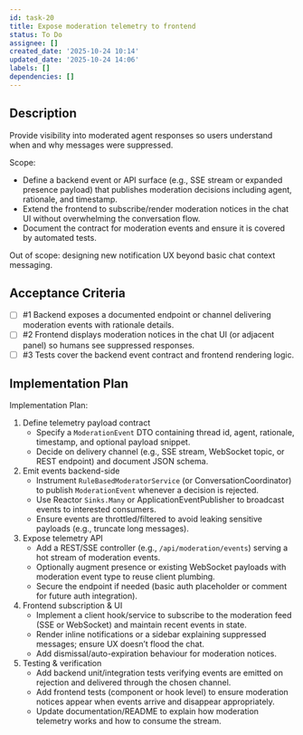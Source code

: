```yaml
---
id: task-20
title: Expose moderation telemetry to frontend
status: To Do
assignee: []
created_date: '2025-10-24 10:14'
updated_date: '2025-10-24 14:06'
labels: []
dependencies: []
---
```


## Description

<!-- SECTION:DESCRIPTION:BEGIN -->
Provide visibility into moderated agent responses so users understand when and why messages were suppressed.

Scope:
- Define a backend event or API surface (e.g., SSE stream or expanded presence payload) that publishes moderation decisions including agent, rationale, and timestamp.
- Extend the frontend to subscribe/render moderation notices in the chat UI without overwhelming the conversation flow.
- Document the contract for moderation events and ensure it is covered by automated tests.

Out of scope: designing new notification UX beyond basic chat context messaging.
<!-- SECTION:DESCRIPTION:END -->

## Acceptance Criteria
<!-- AC:BEGIN -->
- [ ] #1 Backend exposes a documented endpoint or channel delivering moderation events with rationale details.
- [ ] #2 Frontend displays moderation notices in the chat UI (or adjacent panel) so humans see suppressed responses.
- [ ] #3 Tests cover the backend event contract and frontend rendering logic.
<!-- AC:END -->

## Implementation Plan

<!-- SECTION:PLAN:BEGIN -->
Implementation Plan:
1. Define telemetry payload contract
   - Specify a `ModerationEvent` DTO containing thread id, agent, rationale, timestamp, and optional payload snippet.
   - Decide on delivery channel (e.g., SSE stream, WebSocket topic, or REST endpoint) and document JSON schema.
2. Emit events backend-side
   - Instrument `RuleBasedModeratorService` (or ConversationCoordinator) to publish `ModerationEvent` whenever a decision is rejected.
   - Use Reactor `Sinks.Many` or ApplicationEventPublisher to broadcast events to interested consumers.
   - Ensure events are throttled/filtered to avoid leaking sensitive payloads (e.g., truncate long messages).
3. Expose telemetry API
   - Add a REST/SSE controller (e.g., `/api/moderation/events`) serving a hot stream of moderation events.
   - Optionally augment presence or existing WebSocket payloads with moderation event type to reuse client plumbing.
   - Secure the endpoint if needed (basic auth placeholder or comment for future auth integration).
4. Frontend subscription & UI
   - Implement a client hook/service to subscribe to the moderation feed (SSE or WebSocket) and maintain recent events in state.
   - Render inline notifications or a sidebar explaining suppressed messages; ensure UX doesn’t flood the chat.
   - Add dismissal/auto-expiration behaviour for moderation notices.
5. Testing & verification
   - Add backend unit/integration tests verifying events are emitted on rejection and delivered through the chosen channel.
   - Add frontend tests (component or hook level) to ensure moderation notices appear when events arrive and disappear appropriately.
   - Update documentation/README to explain how moderation telemetry works and how to consume the stream.
<!-- SECTION:PLAN:END -->
